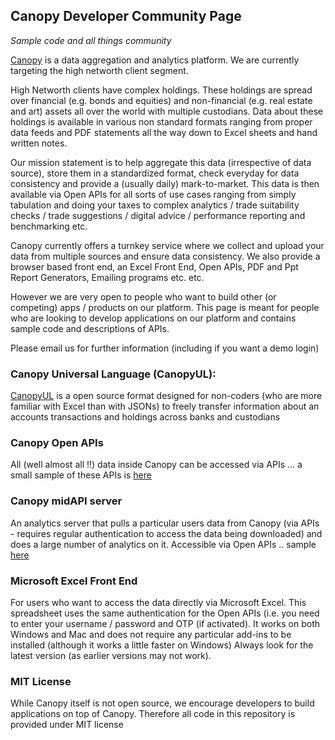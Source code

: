 ## Canopy Developer Community Page
*Sample code and all things community*

[Canopy](https:/canopy.cloud) is a data aggregation and analytics platform. We are currently targeting the high networth client segment. 

High Networth clients have complex holdings. These holdings are spread over financial (e.g. bonds and equities) and non-financial (e.g. real estate and art) assets all over the world with multiple custodians. Data about these holdings is available in various non standard formats ranging from proper data feeds and PDF statements all the way down to Excel sheets and hand written notes.

Our mission statement is to help aggregate this data (irrespective of data source), store them in a standardized format, check everyday for data consistency and provide a (usually daily) mark-to-market. This data is then available via Open APIs for all sorts of use cases ranging from simply tabulation and doing your taxes to complex analytics / trade suitability checks / trade suggestions / digital advice / performance reporting and benchmarking etc.

Canopy currently offers a turnkey service where we collect and upload your data from multiple sources and ensure data consistency. We also provide a browser based front end, an Excel Front End, Open APIs, PDF and Ppt Report Generators, Emailing programs etc. etc. 

However we are very open to people who want to build other (or competing) apps / products on our platform. This page is meant for people who are looking to develop applications on our platform and contains sample code and descriptions of APIs. 

Please email us for further information (including if you want a demo login)

### Canopy Universal Language (CanopyUL):
[CanopyUL](https://mesitis.atlassian.net/wiki/display/HOW/Canopy+Universal+Language) is a open source format designed for non-coders (who are more familiar with Excel than with JSONs) to freely transfer information about an accounts transactions and holdings across banks and custodians


### Canopy Open APIs
All (well almost all !!) data inside Canopy can be accessed via APIs ... a small sample of these APIs is [here](https://documenter.getpostman.com/view/884147/canopy-api-calls/6YtywA3)

### Canopy midAPI server
An analytics server that pulls a particular users data from Canopy (via APIs - requires regular authentication to access the data being downloaded) and does a large number of analytics on it. Accessible via Open APIs .. sample [here](https://documenter.getpostman.com/view/884147/canopy-midapi-calls/6YwzFUx) 

### Microsoft Excel Front End
For users who want to access the data directly via Microsoft Excel. This spreadsheet uses the same authentication for the Open APIs (i.e. you need to enter your username / password and OTP (if activated). It works on both Windows and Mac and does not require any particular add-ins to be installed (although it works a little faster on Windows)
Always look for the latest version (as earlier versions may not work).  

### MIT License
While Canopy itself is not open source, we encourage developers to build applications on top of Canopy. Therefore all code in this repository is provided under MIT license
